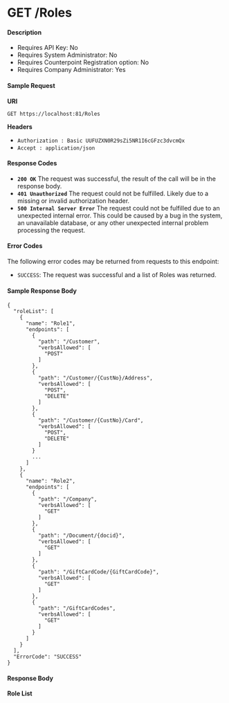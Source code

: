 # GET /Roles

#### Description

- Requires API Key: No
- Requires System Administrator: No
- Requires Counterpoint Registration option: No
- Requires Company Administrator: Yes

#### Sample Request

**URI**

`GET https://localhost:81/Roles`

**Headers**
- `Authorization : Basic UUFUZXN0R29sZi5NR1I6cGFzc3dvcmQx`
- `Accept : application/json`

#### Response Codes
- **<code>200 OK</code>** The request was successful, the result of the call will be in the response body.
- **<code>401 Unauthorized</code>** The request could not be fulfilled. Likely due to a missing or invalid authorization header.
- **<code>500 Internal Server Error</code>** The request could not be fulfilled due to an unexpected internal error. This could be caused by a bug in the system, an unavailable database, or any other unexpected internal problem processing the request.
 
#### Error Codes
The following error codes may be returned from requests to this endpoint:
- `SUCCESS`: The request was successful and a list of Roles was returned.

#### Sample Response Body

```
{
  "roleList": [
    {
      "name": "Role1",
      "endpoints": [
        {
          "path": "/Customer",
          "verbsAllowed": [
            "POST"
          ]
        },
        {
          "path": "/Customer/{CustNo}/Address",
          "verbsAllowed": [
            "POST",
            "DELETE"
          ]
        },
        {
          "path": "/Customer/{CustNo}/Card",
          "verbsAllowed": [
            "POST",
            "DELETE"
          ]
        }
        ...
      ]
    },
    {
      "name": "Role2",
      "endpoints": [
        {
          "path": "/Company",
          "verbsAllowed": [
            "GET"
          ]
        },
        {
          "path": "/Document/{docid}",
          "verbsAllowed": [
            "GET"
          ]
        },
        {
          "path": "/GiftCardCode/{GiftCardCode}",
          "verbsAllowed": [
            "GET"
          ]
        },
        {
          "path": "/GiftCardCodes",
          "verbsAllowed": [
            "GET"
          ]
        }
      ]
    }
  ],
  "ErrorCode": "SUCCESS"
}
```

#### Response Body

**Role List**
